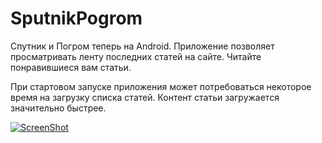 SputnikPogrom
=============
Спутник и Погром теперь на Android. Приложение позволяет просматривать ленту последних статей на сайте. Читайте понравившиеся вам статьи.

При стартовом запуске приложения может потребоваться некоторое время на загрузку списка статей. Контент статьи загружается значительно быстрее.

[![ScreenShot](http://i.imgur.com/c6V93y3.png?1)](https://play.google.com/store/apps/details?id=com.sputnikpogrom)
